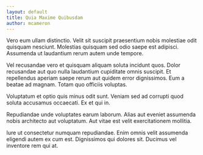 ```yaml
---
layout: default
title: Quia Maxime Quibusdam
author: mcameron
---
```


Vero eum ullam distinctio. Velit sit suscipit praesentium nobis molestiae odit quisquam nesciunt. Molestias quisquam sed odio saepe est adipisci. Assumenda ut laudantium rerum autem unde tempore.

Vel recusandae vero et quisquam aliquam soluta incidunt quos. Dolor recusandae aut quo nulla laudantium cupiditate omnis suscipit. Et repellendus aperiam saepe rerum aut quidem error dignissimos. Eum a beatae ad magnam. Totam quo officiis voluptas.

Voluptatum et optio quis minus odit sunt. Veniam sed ad corrupti quod soluta accusamus occaecati. Ex et qui in.

Repudiandae unde voluptates earum laborum. Alias aut eveniet assumenda nobis architecto aut voluptatum. Aut vitae est velit exercitationem mollitia.

Iure ut consectetur numquam repudiandae. Enim omnis velit assumenda eligendi autem ex cum est. Dignissimos qui dolores sit. Ducimus vel inventore rem qui at.
